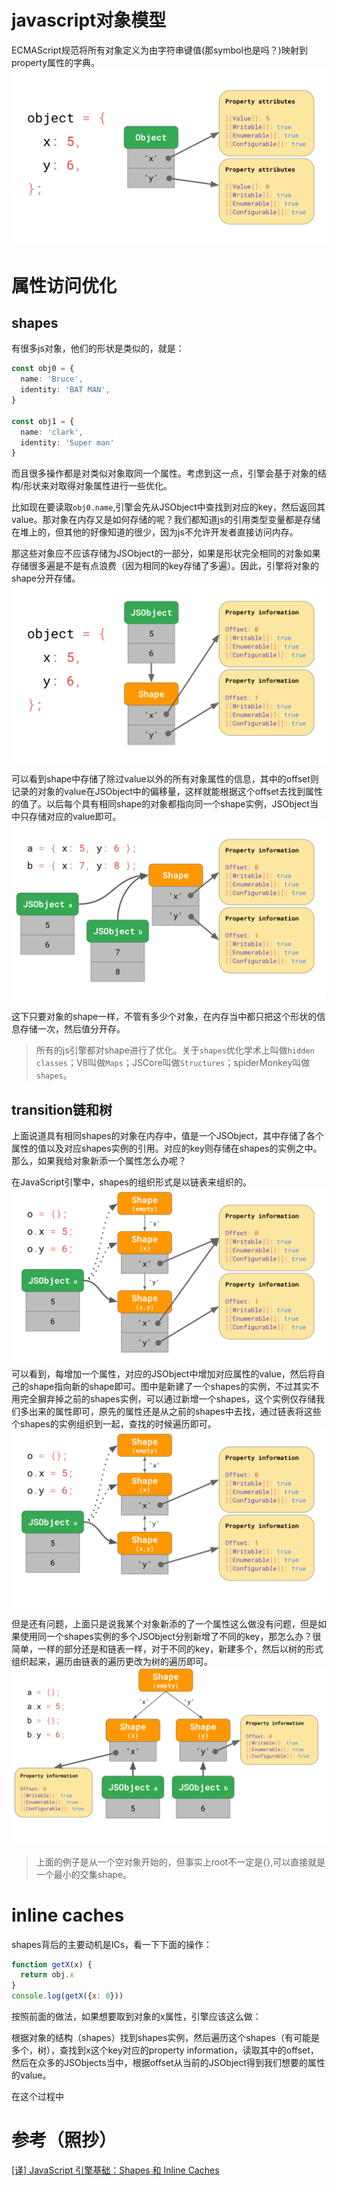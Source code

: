 # javascript对象模型
ECMAScript规范将所有对象定义为由字符串键值(那symbol也是吗？)映射到property属性的字典。
![](./assets/shapes-ICs.svg)

# 属性访问优化
## shapes
有很多js对象，他们的形状是类似的，就是：
```ts
const obj0 = {
  name: 'Bruce',
  identity: 'BAT MAN',
}

const obj1 = {
  name: 'clark',
  identity: 'Super man'
}
```
而且很多操作都是对类似对象取同一个属性。考虑到这一点，引擎会基于对象的结构/形状来对取得对象属性进行一些优化。

比如现在要读取`obj0.name`,引擎会先从JSObject中查找到对应的key，然后返回其value。那对象在内存又是如何存储的呢？我们都知道js的引用类型变量都是存储在堆上的，但其他的好像知道的很少，因为js不允许开发者直接访问内存。

那这些对象应不应该存储为JSObject的一部分，如果是形状完全相同的对象如果存储很多遍是不是有点浪费（因为相同的key存储了多遍）。因此，引擎将对象的shape分开存储。
![](./assets/shapes-ICs2.svg)

可以看到shape中存储了除过value以外的所有对象属性的信息，其中的offset则记录的对象的value在JSObject中的偏移量，这样就能根据这个offset去找到属性的值了。以后每个具有相同shape的对象都指向同一个shape实例，JSObject当中只存储对应的value即可。
![](./assets/shapes-ICs3.svg)

这下只要对象的shape一样，不管有多少个对象，在内存当中都只把这个形状的信息存储一次，然后值分开存。
> 所有的js引擎都对shape进行了优化。关于`shapes`优化学术上叫做`hidden classes`；V8叫做`Maps`；JSCore叫做`Structures`；spiderMonkey叫做`shapes`。

## transition链和树
上面说道具有相同shapes的对象在内存中，值是一个JSObject，其中存储了各个属性的值以及对应shapes实例的引用。对应的key则存储在shapes的实例之中。那么，如果我给对象新添一个属性怎么办呢？

在JavaScript引擎中，shapes的组织形式是以链表来组织的。
![](./assets/shapes-ICs4.svg)
可以看到，每增加一个属性，对应的JSObject中增加对应属性的value，然后将自己的shape指向新的shape即可。图中是新建了一个shapes的实例，不过其实不用完全摒弃掉之前的shapes实例，可以通过新增一个shapes，这个实例仅存储我们多出来的属性即可，原先的属性还是从之前的shapes中去找，通过链表将这些个shapes的实例组织到一起，查找的时候遍历即可。
![](./assets/shapes-ICs5.svg)

但是还有问题，上面只是说我某个对象新添的了一个属性这么做没有问题，但是如果使用同一个shapes实例的多个JSObject分别新增了不同的key，那怎么办？很简单，一样的部分还是和链表一样，对于不同的key，新建多个，然后以树的形式组织起来，遍历由链表的遍历更改为树的遍历即可。
![](./assets/shapes-ICs6.svg)

> 上面的例子是从一个空对象开始的，但事实上root不一定是{},可以直接就是一个最小的交集shape。

# inline caches
shapes背后的主要动机是ICs，看一下下面的操作：
```js
function getX(x) {
  return obj.x
}
console.log(getX({x: 0}))
```
按照前面的做法，如果想要取到对象的x属性，引擎应该这么做：

根据对象的结构（shapes）找到shapes实例，然后遍历这个shapes（有可能是多个，树），查找到x这个key对应的property information，读取其中的offset，然后在众多的JSObjects当中，根据offset从当前的JSObject得到我们想要的属性的value。

在这个过程中

# 参考（照抄）
[[译] JavaScript 引擎基础：Shapes 和 Inline Caches](https://hijiangtao.github.io/2018/06/17/Shapes-ICs/)